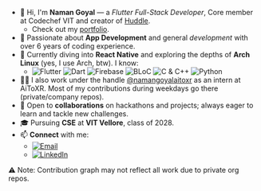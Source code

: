 - 👋 Hi, I'm **Naman Goyal** — a *Flutter Full-Stack Developer*, Core member at Codechef VIT and creator of [Huddle](https://play.google.com/store/apps/details?id=com.namangoyaldev.huddle).
   - Check out my [portfolio](https://namangoyalk.github.io).
- 👀 Passionate about **App Development** and general *development* with over 6 years of coding experience.
- 🌱 Currently diving into **React Native** and exploring the depths of **Arch Linux** (yes, I use Arch, btw).
  I know:
  -  ![Flutter](https://img.shields.io/badge/Flutter-005cb3.svg?style=flat&logo=Flutter&logoColor=ffffff&labelColor=0050b8) ![Dart](https://img.shields.io/badge/Dart-005cb3.svg?style=flat&logo=Dart&logoColor=ffffff&labelColor=0050b8) ![Firebase](https://img.shields.io/badge/Firebase-005cb3.svg?style=flat&logo=Firebase&logoColor=ffffff&labelColor=0050b8) ![BLoC](https://img.shields.io/badge/BLoC-005cb3.svg?style=flat&logo=Flutter&logoColor=ffffff&labelColor=0050b8) ![C & C++](https://img.shields.io/badge/C_&_C++-005cb3.svg?style=flat&logo=C&logoColor=ffffff&labelColor=0050b8) ![Python](https://img.shields.io/badge/Python-005cb3.svg?style=flat&logo=Python&logoColor=ffffff&labelColor=0050b8)
- 🧑‍💻 I also work under the handle [@namangoyalaitoxr](https://github.com/namangoyalaitoxr) as an intern at AiToXR. Most of my contributions during weekdays go there (private/company repos).
- 💞️ Open to **collaborations** on hackathons and projects; always eager to learn and tackle new challenges.
- 🎓 Pursuing **CSE** at **VIT Vellore**, class of 2028.
- 📫 **Connect** with me:
  - [![Email](https://img.shields.io/badge/GMAIL-namangoyaldev@gmail.com-005cb3.svg?style=flat&logo=Gmail&logoColor=ffffff&labelColor=0050b8)](mailto:namangoyaldev@gmail.com)
  - [![LinkedIn](https://img.shields.io/badge/LinkedIn-Naman%20Goyal-005cb3.svg?style=flat&logo=LinkedIn&logoColor=ffffff&labelColor=0050b8)](https://www.linkedin.com/in/naman-goyal-dev)

⚠️ Note: Contribution graph may not reflect all work due to private org repos.

